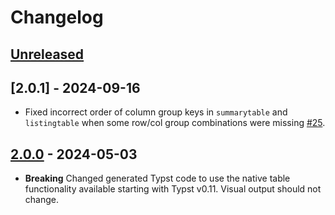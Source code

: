 # Changelog

## [Unreleased]

## [2.0.1] - 2024-09-16

- Fixed incorrect order of column group keys in `summarytable` and `listingtable` when some row/col group combinations were missing [#25](https://github.com/PumasAI/SummaryTables.jl/pull/25).

## [2.0.0] - 2024-05-03

- **Breaking** Changed generated Typst code to use the native table functionality available starting with Typst v0.11. Visual output should not change.

[Unreleased]: https://github.com/PumasAI/SummaryTables.jl/compare/v2.0.0...HEAD
[2.0.0]: https://github.com/PumasAI/SummaryTables.jl/compare/v1.0.0...v2.0.0